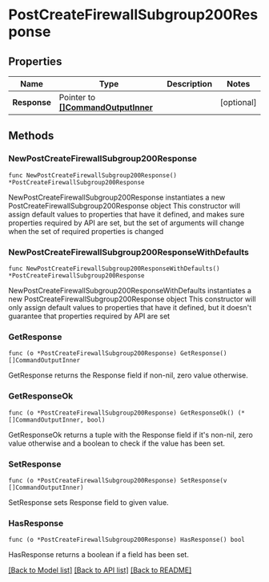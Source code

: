 # PostCreateFirewallSubgroup200Response

## Properties

Name | Type | Description | Notes
------------ | ------------- | ------------- | -------------
**Response** | Pointer to [**[]CommandOutputInner**](CommandOutputInner.md) |  | [optional] 

## Methods

### NewPostCreateFirewallSubgroup200Response

`func NewPostCreateFirewallSubgroup200Response() *PostCreateFirewallSubgroup200Response`

NewPostCreateFirewallSubgroup200Response instantiates a new PostCreateFirewallSubgroup200Response object
This constructor will assign default values to properties that have it defined,
and makes sure properties required by API are set, but the set of arguments
will change when the set of required properties is changed

### NewPostCreateFirewallSubgroup200ResponseWithDefaults

`func NewPostCreateFirewallSubgroup200ResponseWithDefaults() *PostCreateFirewallSubgroup200Response`

NewPostCreateFirewallSubgroup200ResponseWithDefaults instantiates a new PostCreateFirewallSubgroup200Response object
This constructor will only assign default values to properties that have it defined,
but it doesn't guarantee that properties required by API are set

### GetResponse

`func (o *PostCreateFirewallSubgroup200Response) GetResponse() []CommandOutputInner`

GetResponse returns the Response field if non-nil, zero value otherwise.

### GetResponseOk

`func (o *PostCreateFirewallSubgroup200Response) GetResponseOk() (*[]CommandOutputInner, bool)`

GetResponseOk returns a tuple with the Response field if it's non-nil, zero value otherwise
and a boolean to check if the value has been set.

### SetResponse

`func (o *PostCreateFirewallSubgroup200Response) SetResponse(v []CommandOutputInner)`

SetResponse sets Response field to given value.

### HasResponse

`func (o *PostCreateFirewallSubgroup200Response) HasResponse() bool`

HasResponse returns a boolean if a field has been set.


[[Back to Model list]](../README.md#documentation-for-models) [[Back to API list]](../README.md#documentation-for-api-endpoints) [[Back to README]](../README.md)


